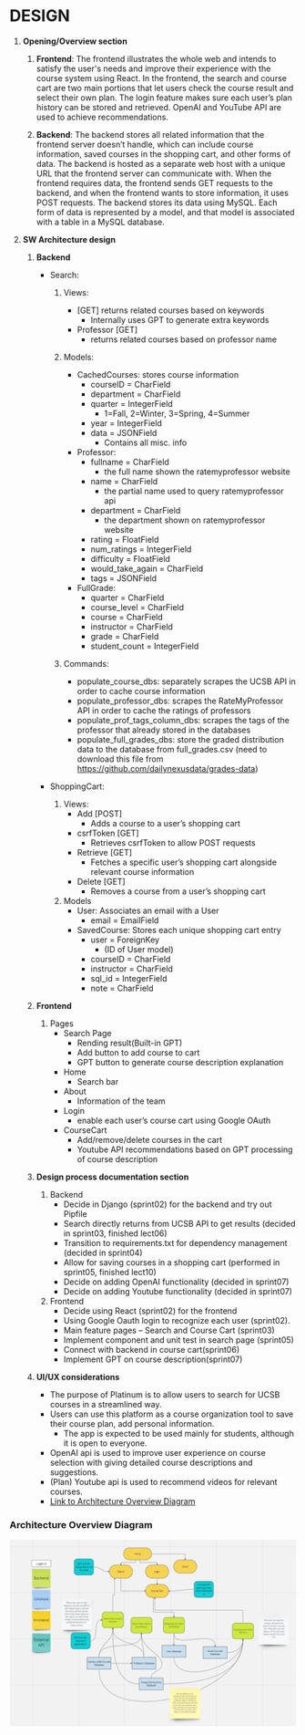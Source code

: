 # DESIGN

1. **Opening/Overview section**
    1. **Frontend**: The frontend illustrates the whole web and intends to satisfy the user's needs and improve their experience with the course system using React. In the frontend, the search and course cart are two main portions that let users check the course result and select their own plan. The login feature makes sure each user’s plan history can be stored and retrieved. OpenAI and YouTube API are used to achieve recommendations.

    2. **Backend**: The backend stores all related information that the frontend server doesn’t handle, which can include course information, saved courses in the shopping cart, and other forms of data. The backend is hosted as a separate web host with a unique URL that the frontend server can communicate with. When the frontend requires data, the frontend sends GET requests to the backend, and when the frontend wants to store information, it uses POST requests. The backend stores its data using MySQL. Each form of data is represented by a model, and that model is associated with a table in a MySQL database.

2. **SW Architecture design**
    1. **Backend**
        * Search:
            1. Views:
                * [GET] returns related courses based on keywords
                    * Internally uses GPT to generate extra keywords
                * Professor [GET]
                    * returns related courses based on professor name
            2. Models:
                * CachedCourses: stores course information
                    * courseID = CharField
                    * department = CharField
                    * quarter = IntegerField
                        * 1=Fall, 2=Winter, 3=Spring, 4=Summer
                    * year = IntegerField
                    * data = JSONField
                        * Contains all misc. info
                * Professor:
                    * fullname = CharField
                       * the full name shown the ratemyprofessor website
                    * name = CharField
                       * the partial name used to query ratemyprofessor api
                    * department = CharField
                        * the department shown on ratemyprofessor website
                    * rating = FloatField
                    * num_ratings = IntegerField
                    * difficulty = FloatField
                    * would_take_again = CharField
                    * tags = JSONField
                 * FullGrade:
                    * quarter = CharField
                    * course_level = CharField
                    * course = CharField
                    * instructor = CharField
                    * grade = CharField
                    * student_count = IntegerField
          
          
              
            3. Commands:
                * populate_course_dbs: separately scrapes the UCSB API in order to cache course information
                * populate_professor_dbs: scrapes the RateMyProfessor API in order to cache the ratings of professors
                * populate_prof_tags_column_dbs: scrapes the tags of the professor that already stored in the databases
                * populate_full_grades_dbs: store the graded distribution data to the database from full_grades.csv
                  (need to download this file from https://github.com/dailynexusdata/grades-data)
        
        * ShoppingCart:
            1. Views:
                * Add [POST]
                    * Adds a course to a user’s shopping cart
                * csrfToken [GET]
                    * Retrieves csrfToken to allow POST requests
                * Retrieve [GET]
                    * Fetches a specific user’s shopping cart alongside relevant course information
                * Delete [GET]
                    * Removes a course from a user’s shopping cart
            2. Models
                * User: Associates an email with a User
                    * email = EmailField
                * SavedCourse: Stores each unique shopping cart entry
                    * user = ForeignKey
                        * (ID of User model)
                    * courseID = CharField
                    * instructor = CharField
                    * sql_id = IntegerField
                    * note = CharField

    2. **Frontend**
        1. Pages
            * Search Page
                * Rending result(Built-in GPT)
                * Add button to add course to cart
                * GPT button to generate course description explanation
            * Home
                * Search bar
            * About
                * Information of the team
            * Login
                * enable each user’s course cart using Google OAuth
            * CourseCart
                * Add/remove/delete courses in the cart
                * Youtube API recommendations based on GPT processing of course description

    3. **Design process documentation section**
        1. Backend
            * Decide in Django (sprint02) for the backend and try out Pipfile
            * Search directly returns from UCSB API to get results (decided in sprint03, finished lect06)
            * Transition to requirements.txt for dependency management (decided in sprint04)
            * Allow for saving courses in a shopping cart (performed in sprint05, finished lect10)
            * Decide on adding OpenAI functionality (decided in sprint07)
            * Decide on adding Youtube functionality (decided in sprint07)
        2. Frontend
            * Decide using React (sprint02) for the frontend
            * Using Google Oauth login to recognize each user (sprint02). 
            * Main feature pages – Search and Course Cart (sprint03)
            * Implement component and unit test in search page (sprint05)
            * Connect with backend in course cart(sprint06)
            * Implement GPT on course description(sprint07)

    4. **UI/UX considerations**
        * The purpose of Platinum is to allow users to search for UCSB courses in a streamlined way.
        * Users can use this platform as a course organization tool to save their course plan, add personal information.
            * The app is expected to be used mainly for students, although it is open to everyone.
        * OpenAI api is used to improve user experience on course selection with giving detailed course descriptions and suggestions.
        * (Plan) Youtube api is used to recommend videos for relevant courses.
        * [Link to Architecture Overview Diagram](https://miro.com/app/board/uXjVNmFvuas=/?share_link_id=192027045456)

### Architecture Overview Diagram
![Architecture overview diagram](arch-diagram.png)
